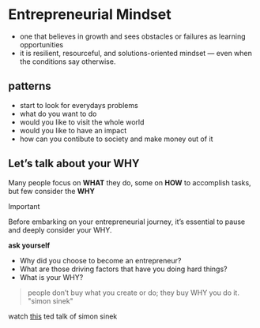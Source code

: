 # Entrepreneurial Mindset
- one that believes in growth and sees obstacles or failures as learning opportunities
- it is resilient, resourceful, and solutions-oriented mindset — even when the conditions say otherwise.

## patterns
- start to look for everydays problems
- what do you want to do
- would you like to visit the whole world
- would you like to have an impact
- how can you contibute to society and make money out of it

## Let’s talk about your WHY
Many people focus on **WHAT** they do, some on **HOW** to accomplish tasks, but few consider the **WHY**

> [!IMPORTANT]
> Before embarking on your entrepreneurial journey, it’s essential to pause and deeply consider your WHY.

**ask yourself**

- Why did you choose to become an entrepreneur?
- What are those driving factors that have you doing hard things?
- What is your WHY?

> people don’t buy what you create or do; they buy WHY you do it. "simon sinek"

watch [this](https://youtu.be/u4ZoJKF_VuA) ted talk of simon sinek